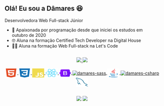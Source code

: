 ## Olá! Eu sou a Dâmares 😆

Desenvolvedora Web Full-stack Júnior

- 🥰 Apaixonada por programação desde que iniciei os estudos em outubro de 2020 
- 🤓 Aluna na formação Certified Tech Developer na Digital House
- 👩‍🎓 Aluna na formação Web Full-stack na Let's Code


##

<div align="center">
  <a href="https://github.com/damaresbortolucci">
  <img height="180em" src="https://github-readme-stats.vercel.app/api?username=damaresbortolucci&show_icons=true&theme=radical&include_all_commits=true&count_private=true"/>
  <img height="180em" src="https://github-readme-stats.vercel.app/api/top-langs/?username=damaresbortolucci&layout=compact&langs_count=7&theme=radical"/>
</div>

<div align="center" style="display: inline_block"><br>
  <img align="center" alt="damares-html" height="30" width="40" src="https://raw.githubusercontent.com/devicons/devicon/master/icons/html5/html5-plain.svg">
  <img align="center" alt="damares-css" height="30" width="40" src="https://raw.githubusercontent.com/devicons/devicon/master/icons/css3/css3-plain.svg">
  <img align="center" alt="damares-js" height="30" width="40" src="https://raw.githubusercontent.com/devicons/devicon/master/icons/javascript/javascript-plain.svg">
  <img align="center" alt="damares-react" height="30" width="40" src="https://raw.githubusercontent.com/devicons/devicon/master/icons/react/react-original.svg">
  <img align="center" alt="damares-bootstrap" height="30" width="40" src="https://raw.githubusercontent.com/devicons/devicon/master/icons/bootstrap/bootstrap-original.svg">
  <img align="center" alt="damares-sass" height="30" width="40"src="https://cdn.jsdelivr.net/gh/devicons/devicon/icons/sass/sass-original.svg" />
  <img align="center" alt="damares-java" height="30" width="40" src="https://raw.githubusercontent.com/devicons/devicon/master/icons/java/java-original.svg">
  <img align="center" alt="damares-csharp" height="30" width="40" src="https://cdn.jsdelivr.net/gh/devicons/devicon/icons/csharp/csharp-original.svg" />    
  <img align="center" alt="damares-sql" height="30" width="40" src="https://raw.githubusercontent.com/devicons/devicon/master/icons/mysql/mysql-original.svg">
</div>
  
##
  
<div align="center">
   <a href="https://www.linkedin.com/in/damaresbs/" target="_blank"><img src="https://img.shields.io/badge/-LinkedIn-%230077B5?style=for-the-badge&logo=linkedin&logoColor=white" target="_blank"></a> 
  <a href = "mailto:damares_sp78@gmail.com"><img src="https://img.shields.io/badge/Gmail-D14836?style=for-the-badge&logo=gmail&logoColor=white" target="_blank"></a>
</div>

